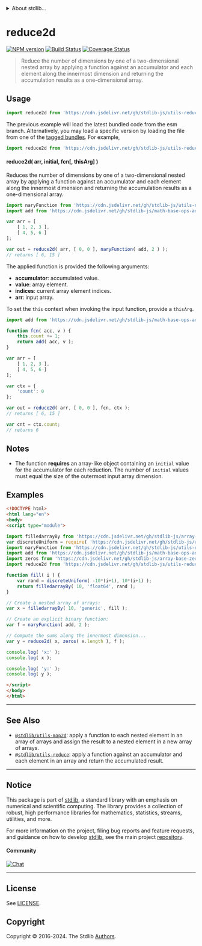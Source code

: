 <!--

@license Apache-2.0

Copyright (c) 2021 The Stdlib Authors.

Licensed under the Apache License, Version 2.0 (the "License");
you may not use this file except in compliance with the License.
You may obtain a copy of the License at

   http://www.apache.org/licenses/LICENSE-2.0

Unless required by applicable law or agreed to in writing, software
distributed under the License is distributed on an "AS IS" BASIS,
WITHOUT WARRANTIES OR CONDITIONS OF ANY KIND, either express or implied.
See the License for the specific language governing permissions and
limitations under the License.

-->


<details>
  <summary>
    About stdlib...
  </summary>
  <p>We believe in a future in which the web is a preferred environment for numerical computation. To help realize this future, we've built stdlib. stdlib is a standard library, with an emphasis on numerical and scientific computation, written in JavaScript (and C) for execution in browsers and in Node.js.</p>
  <p>The library is fully decomposable, being architected in such a way that you can swap out and mix and match APIs and functionality to cater to your exact preferences and use cases.</p>
  <p>When you use stdlib, you can be absolutely certain that you are using the most thorough, rigorous, well-written, studied, documented, tested, measured, and high-quality code out there.</p>
  <p>To join us in bringing numerical computing to the web, get started by checking us out on <a href="https://github.com/stdlib-js/stdlib">GitHub</a>, and please consider <a href="https://opencollective.com/stdlib">financially supporting stdlib</a>. We greatly appreciate your continued support!</p>
</details>

# reduce2d

[![NPM version][npm-image]][npm-url] [![Build Status][test-image]][test-url] [![Coverage Status][coverage-image]][coverage-url] <!-- [![dependencies][dependencies-image]][dependencies-url] -->

> Reduce the number of dimensions by one of a two-dimensional nested array by applying a function against an accumulator and each element along the innermost dimension and returning the accumulation results as a one-dimensional array.

<!-- Section to include introductory text. Make sure to keep an empty line after the intro `section` element and another before the `/section` close. -->

<section class="intro">

</section>

<!-- /.intro -->

<!-- Package usage documentation. -->



<section class="usage">

## Usage

```javascript
import reduce2d from 'https://cdn.jsdelivr.net/gh/stdlib-js/utils-reduce2d@esm/index.mjs';
```
The previous example will load the latest bundled code from the esm branch. Alternatively, you may load a specific version by loading the file from one of the [tagged bundles](https://github.com/stdlib-js/utils-reduce2d/tags). For example,

```javascript
import reduce2d from 'https://cdn.jsdelivr.net/gh/stdlib-js/utils-reduce2d@v0.2.0-esm/index.mjs';
```

#### reduce2d( arr, initial, fcn\[, thisArg] )

Reduces the number of dimensions by one of a two-dimensional nested array by applying a function against an accumulator and each element along the innermost dimension and returning the accumulation results as a one-dimensional array.

```javascript
import naryFunction from 'https://cdn.jsdelivr.net/gh/stdlib-js/utils-nary-function@esm/index.mjs';
import add from 'https://cdn.jsdelivr.net/gh/stdlib-js/math-base-ops-add@esm/index.mjs';

var arr = [
    [ 1, 2, 3 ],
    [ 4, 5, 6 ]
];

var out = reduce2d( arr, [ 0, 0 ], naryFunction( add, 2 ) );
// returns [ 6, 15 ]
```

The applied function is provided the following arguments:

-   **accumulator**: accumulated value.
-   **value**: array element.
-   **indices**: current array element indices.
-   **arr**: input array.

To set the `this` context when invoking the input function, provide a `thisArg`.

<!-- eslint-disable no-invalid-this -->

```javascript
import add from 'https://cdn.jsdelivr.net/gh/stdlib-js/math-base-ops-add@esm/index.mjs';

function fcn( acc, v ) {
    this.count += 1;
    return add( acc, v );
}

var arr = [
    [ 1, 2, 3 ],
    [ 4, 5, 6 ]
];

var ctx = {
    'count': 0
};

var out = reduce2d( arr, [ 0, 0 ], fcn, ctx );
// returns [ 6, 15 ]

var cnt = ctx.count;
// returns 6
```

</section>

<!-- /.usage -->

<!-- Package usage notes. Make sure to keep an empty line after the `section` element and another before the `/section` close. -->

<section class="notes">

## Notes

-   The function **requires** an array-like object containing an `initial` value for the accumulator for each reduction. The number of `initial` values must equal the size of the outermost input array dimension.

</section>

<!-- /.notes -->

<!-- Package usage examples. -->

<section class="examples">

## Examples

<!-- eslint no-undef: "error" -->

```html
<!DOCTYPE html>
<html lang="en">
<body>
<script type="module">

import filledarrayBy from 'https://cdn.jsdelivr.net/gh/stdlib-js/array-filled-by@esm/index.mjs';
var discreteUniform = require( 'https://cdn.jsdelivr.net/gh/stdlib-js/random-base-discrete-uniform' ).factory;
import naryFunction from 'https://cdn.jsdelivr.net/gh/stdlib-js/utils-nary-function@esm/index.mjs';
import add from 'https://cdn.jsdelivr.net/gh/stdlib-js/math-base-ops-add@esm/index.mjs';
import zeros from 'https://cdn.jsdelivr.net/gh/stdlib-js/array-base-zeros@esm/index.mjs';
import reduce2d from 'https://cdn.jsdelivr.net/gh/stdlib-js/utils-reduce2d@esm/index.mjs';

function fill( i ) {
    var rand = discreteUniform( -10*(i+1), 10*(i+1) );
    return filledarrayBy( 10, 'float64', rand );
}

// Create a nested array of arrays:
var x = filledarrayBy( 10, 'generic', fill );

// Create an explicit binary function:
var f = naryFunction( add, 2 );

// Compute the sums along the innermost dimension...
var y = reduce2d( x, zeros( x.length ), f );

console.log( 'x:' );
console.log( x );

console.log( 'y:' );
console.log( y );

</script>
</body>
</html>
```

</section>

<!-- /.examples -->

<!-- Section to include cited references. If references are included, add a horizontal rule *before* the section. Make sure to keep an empty line after the `section` element and another before the `/section` close. -->

<section class="references">

</section>

<!-- /.references -->

<!-- Section for related `stdlib` packages. Do not manually edit this section, as it is automatically populated. -->

<section class="related">

* * *

## See Also

-   <span class="package-name">[`@stdlib/utils-map2d`][@stdlib/utils/map2d]</span><span class="delimiter">: </span><span class="description">apply a function to each nested element in an array of arrays and assign the result to a nested element in a new array of arrays.</span>
-   <span class="package-name">[`@stdlib/utils-reduce`][@stdlib/utils/reduce]</span><span class="delimiter">: </span><span class="description">apply a function against an accumulator and each element in an array and return the accumulated result.</span>

</section>

<!-- /.related -->

<!-- Section for all links. Make sure to keep an empty line after the `section` element and another before the `/section` close. -->


<section class="main-repo" >

* * *

## Notice

This package is part of [stdlib][stdlib], a standard library with an emphasis on numerical and scientific computing. The library provides a collection of robust, high performance libraries for mathematics, statistics, streams, utilities, and more.

For more information on the project, filing bug reports and feature requests, and guidance on how to develop [stdlib][stdlib], see the main project [repository][stdlib].

#### Community

[![Chat][chat-image]][chat-url]

---

## License

See [LICENSE][stdlib-license].


## Copyright

Copyright &copy; 2016-2024. The Stdlib [Authors][stdlib-authors].

</section>

<!-- /.stdlib -->

<!-- Section for all links. Make sure to keep an empty line after the `section` element and another before the `/section` close. -->

<section class="links">

[npm-image]: http://img.shields.io/npm/v/@stdlib/utils-reduce2d.svg
[npm-url]: https://npmjs.org/package/@stdlib/utils-reduce2d

[test-image]: https://github.com/stdlib-js/utils-reduce2d/actions/workflows/test.yml/badge.svg?branch=v0.2.0
[test-url]: https://github.com/stdlib-js/utils-reduce2d/actions/workflows/test.yml?query=branch:v0.2.0

[coverage-image]: https://img.shields.io/codecov/c/github/stdlib-js/utils-reduce2d/main.svg
[coverage-url]: https://codecov.io/github/stdlib-js/utils-reduce2d?branch=main

<!--

[dependencies-image]: https://img.shields.io/david/stdlib-js/utils-reduce2d.svg
[dependencies-url]: https://david-dm.org/stdlib-js/utils-reduce2d/main

-->

[chat-image]: https://img.shields.io/gitter/room/stdlib-js/stdlib.svg
[chat-url]: https://app.gitter.im/#/room/#stdlib-js_stdlib:gitter.im

[stdlib]: https://github.com/stdlib-js/stdlib

[stdlib-authors]: https://github.com/stdlib-js/stdlib/graphs/contributors

[umd]: https://github.com/umdjs/umd
[es-module]: https://developer.mozilla.org/en-US/docs/Web/JavaScript/Guide/Modules

[deno-url]: https://github.com/stdlib-js/utils-reduce2d/tree/deno
[deno-readme]: https://github.com/stdlib-js/utils-reduce2d/blob/deno/README.md
[umd-url]: https://github.com/stdlib-js/utils-reduce2d/tree/umd
[umd-readme]: https://github.com/stdlib-js/utils-reduce2d/blob/umd/README.md
[esm-url]: https://github.com/stdlib-js/utils-reduce2d/tree/esm
[esm-readme]: https://github.com/stdlib-js/utils-reduce2d/blob/esm/README.md
[branches-url]: https://github.com/stdlib-js/utils-reduce2d/blob/main/branches.md

[stdlib-license]: https://raw.githubusercontent.com/stdlib-js/utils-reduce2d/main/LICENSE

<!-- <related-links> -->

[@stdlib/utils/map2d]: https://github.com/stdlib-js/utils-map2d/tree/esm

[@stdlib/utils/reduce]: https://github.com/stdlib-js/utils-reduce/tree/esm

<!-- </related-links> -->

</section>

<!-- /.links -->
